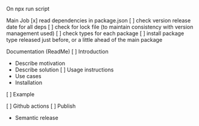 On npx run script

Main Job
[x] read dependencies in package.json
[ ] check version release date for all deps
[ ] check for lock file (to maintain consistency with version management used)
[ ] check types for each package
[ ] install package type released just before, or a little ahead of the main package

Documentation (ReadMe)
[ ] Introduction
  - Describe motivation
  - Describe solution
[ ] Usage instructions
  - Use cases
  - Installation

[ ] Example

[ ] Github actions
[ ] Publish
  - Semantic release

